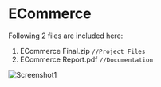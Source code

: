 # ECommerce
Following 2 files are included here:
1. ECommerce Final.zip          `//Project Files`
2. ECommerce Report.pdf         `//Documentation`

![Screenshot1](homepage.png)

